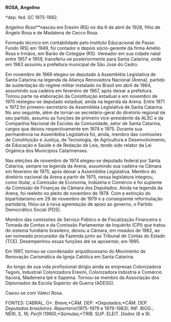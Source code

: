 **ROSA, Angelino**

\*dep. fed. SC 1975-1982.

*Angelino Rosa***nasceu em Erexim (RS) no dia 6 de abril de 1928, filho
de Ângelo Rosa e de Madalena de Cecco Rosa.

Formado técnico em contabilidade pelo Instituto Educacional de Passo
Fundo (RS) em 1949, foi contador e depois sócio-gerente da firma Amélio
Rosa e Irmãos, em Barão de Cotegipe (RS). Vereador em sua cidade natal
entre 1957 e 1959, transferiu-se posteriormente para Santa Catarina,
onde em 1963 assumiu a prefeitura municipal de São José do Cedro.

Em novembro de 1966 elegeu-se deputado à Assembléia Legislativa de Santa
Catarina na legenda da Aliança Renovadora Nacional (Arena), partido de
sustentação do regime militar instalado no Brasil em abril de 1964,
assumindo sua cadeira em fevereiro de 1967, após deixar a prefeitura.
Tomou parte na elaboração da Constituição estadual e em novembro de 1970
reelegeu-se deputado estadual, ainda na legenda da Arena. Entre 1971 e
1972 foi primeiro-secretário da Assembléia Legislativa de Santa
Catarina. No ano seguinte, além de tornar-se secretário-geral do
diretório regional de seu partido, assumiu as funções de primeiro
vice-presidente da ALSC e da Companhia Nacional de Escolas da
Comunidade, setor de Santa Catarina, cargos que deixou respectivamente
em 1974 e 1975. Durante sua permanência na Assembléia Legislativa foi,
ainda, membro das comissões de Constituição e Justiça, de Tecnologia, de
Agricultura e Desenvolvimento, de Educação e Saúde e de Redação de Leis,
tendo sido relator da Lei Orgânica dos Municípios Catarinenses.

Nas eleições de novembro de 1974 elegeu-se deputado federal por Santa
Catarina, sempre na legenda da Arena, assumindo sua cadeira na Câmara em
fevereiro de 1975, após deixar a Assembléia Legislativa. Membro do
diretório nacional da Arena a partir de 1975, nessa legislatura
integrou, como titular, a Comissão de Economia, Indústria e Comércio e
foi suplente da Comissão de Finanças da Câmara dos Deputados. Ainda na
legenda da Arena, foi reeleito no pleito de novembro de 1978. Com a
extinção do bipartidarismo em 29 de novembro de 1979 e a conseqüente
reformulação partidária, filiou-se à nova agremiação de apoio ao
governo, o Partido Democrático Social (PDS).

Membro das comissões de Serviço Público e de Fiscalização Financeira e
Tomada de Contas e da Comissão Parlamentar de Inquérito (CPI) que tratou
do sistema fundiário brasileiro, deixou a Câmara, em meados de 1982, ao
ser nomeado procurador da Fazenda junto ao Tribunal de Contas do Estado
(TCE). Desempenhou essas funções até se aposentar, em 1995.

Em 1997, tornou-se coordenador arquidiocesano do Movimento de Renovação
Carismática da Igreja Católica em Santa Catarina.

 Ao longo de sua vida profissional dirigiu ainda as empresas
Colonizadora Tegoni, Industrial Colonizadora Erexim, Colonizadora
Indústria e Comércio Itacorá, Madeireira Ipê e Sapema. Tornou-se membro
da Associação dos Diplomados da Escola Superior de Guerra (ADESG).

Casou-se com Valeci Rosa.

FONTES: CABRAL, O*. Breve;*CÂM. DEP. *Deputados;*CÂM. DEP. *Deputados
brasileiros. Repertório*(1975-1979 e 1979-1983); INF. BIOG.; NÉRI, S.
*16; Perfil* (1980);*Súmulas;*TRIB. SUP. ELEIT. *Dados* (8 e 9).

 
